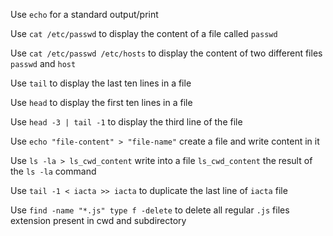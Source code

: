 Use `echo` for a standard output/print

Use `cat /etc/passwd` to display the content of a file called `passwd`

Use `cat /etc/passwd /etc/hosts` to display the content of two different files `passwd` and `host`

Use `tail` to display the last ten lines in a file

Use `head` to display the first ten lines in a file

Use `head -3 | tail -1` to display the third line of the file

Use `echo "file-content" > "file-name"` create a file and write content in it

Use `ls -la > ls_cwd_content` write into a file `ls_cwd_content` the result of the `ls -la` command

Use `tail -1 < iacta >> iacta` to duplicate the last line of `iacta` file

Use `find -name "*.js" type f -delete` to delete all regular `.js` files extension present in cwd and subdirectory

